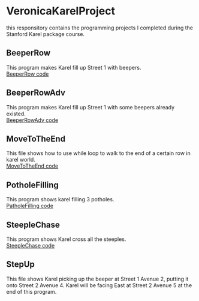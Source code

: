 # VeronicaKarelProject
this responsitory contains the programming projects I completed during the Stanford Karel package course.

## BeeperRow
  This program makes Karel fill up Street 1 with beepers.\
  [BeeperRow code](https://github.com/veronica-python/VeronicaKarelProject/blob/main/BeeperRow.py)
  
## BeeperRowAdv
  This program makes Karel fill up Street 1 with some beepers already existed.\
  [BeeperRowAdv code](https://github.com/veronica-python/VeronicaKarelProject/blob/main/BeeperRowAdv.py)
  
## MoveToTheEnd
  This file shows how to use while loop to walk to the end of a certain row in karel world.\
  [MoveToTheEnd code](https://github.com/veronica-python/VeronicaKarelProject/blob/main/MoveToTheEnd.py)
  
## PotholeFilling
  This program shows karel filling 3 potholes.\
  [PatholeFilling code](https://github.com/veronica-python/VeronicaKarelProject/blob/main/PotholeFilling.py)
  
## SteepleChase
  This program shows Karel cross all the steeples.\
  [SteepleChase code](https://github.com/veronica-python/VeronicaKarelProject/blob/main/Steeplechase.py)
## StepUp
  This file shows Karel picking up the beeper at Street 1 Avenue 2, putting it onto Street 2 Avenue 4. Karel will be facing East at Street 2 Avenue 5 at the end of this program.
